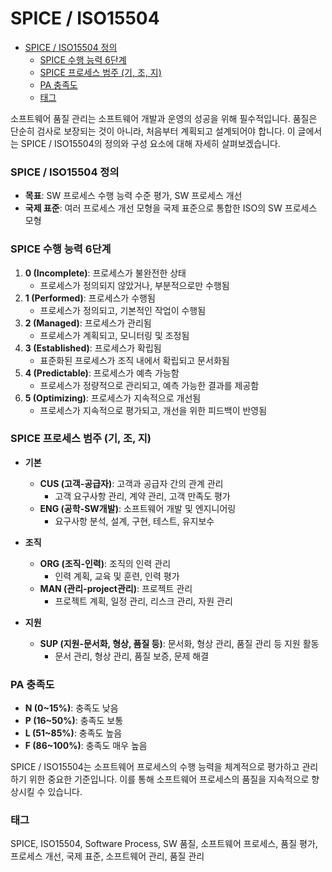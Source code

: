 # SPICE / ISO15504

<!-- mtoc-start -->

- [SPICE / ISO15504 정의](#spice--iso15504-정의)
  - [SPICE 수행 능력 6단계](#spice-수행-능력-6단계)
  - [SPICE 프로세스 범주 (기, 조, 지)](#spice-프로세스-범주-기-조-지)
  - [PA 충족도](#pa-충족도)
  - [태그](#태그)

<!-- mtoc-end -->

소프트웨어 품질 관리는 소프트웨어 개발과 운영의 성공을 위해 필수적입니다. 품질은 단순히 검사로 보장되는 것이 아니라, 처음부터 계획되고 설계되어야 합니다. 이 글에서는 SPICE / ISO15504의 정의와 구성 요소에 대해 자세히 살펴보겠습니다.

### SPICE / ISO15504 정의

- **목표**: SW 프로세스 수행 능력 수준 평가, SW 프로세스 개선
- **국제 표준**: 여러 프로세스 개선 모형을 국제 표준으로 통합한 ISO의 SW 프로세스 모형

### SPICE 수행 능력 6단계

1. **0 (Incomplete)**: 프로세스가 불완전한 상태
   - 프로세스가 정의되지 않았거나, 부분적으로만 수행됨
2. **1 (Performed)**: 프로세스가 수행됨
   - 프로세스가 정의되고, 기본적인 작업이 수행됨
3. **2 (Managed)**: 프로세스가 관리됨
   - 프로세스가 계획되고, 모니터링 및 조정됨
4. **3 (Established)**: 프로세스가 확립됨
   - 표준화된 프로세스가 조직 내에서 확립되고 문서화됨
5. **4 (Predictable)**: 프로세스가 예측 가능함
   - 프로세스가 정량적으로 관리되고, 예측 가능한 결과를 제공함
6. **5 (Optimizing)**: 프로세스가 지속적으로 개선됨
   - 프로세스가 지속적으로 평가되고, 개선을 위한 피드백이 반영됨

### SPICE 프로세스 범주 (기, 조, 지)

- **기본**

  - **CUS (고객-공급자)**: 고객과 공급자 간의 관계 관리
    - 고객 요구사항 관리, 계약 관리, 고객 만족도 평가
  - **ENG (공학-SW개발)**: 소프트웨어 개발 및 엔지니어링
    - 요구사항 분석, 설계, 구현, 테스트, 유지보수

- **조직**

  - **ORG (조직-인력)**: 조직의 인력 관리
    - 인력 계획, 교육 및 훈련, 인력 평가
  - **MAN (관리-project관리)**: 프로젝트 관리
    - 프로젝트 계획, 일정 관리, 리스크 관리, 자원 관리

- **지원**
  - **SUP (지원-문서화, 형상, 품질 등)**: 문서화, 형상 관리, 품질 관리 등 지원 활동
    - 문서 관리, 형상 관리, 품질 보증, 문제 해결

### PA 충족도

- **N (0~15%)**: 충족도 낮음
- **P (16~50%)**: 충족도 보통
- **L (51~85%)**: 충족도 높음
- **F (86~100%)**: 충족도 매우 높음

SPICE / ISO15504는 소프트웨어 프로세스의 수행 능력을 체계적으로 평가하고 관리하기 위한 중요한 기준입니다. 이를 통해 소프트웨어 프로세스의 품질을 지속적으로 향상시킬 수 있습니다.

### 태그

SPICE, ISO15504, Software Process, SW 품질, 소프트웨어 프로세스, 품질 평가, 프로세스 개선, 국제 표준, 소프트웨어 관리, 품질 관리
